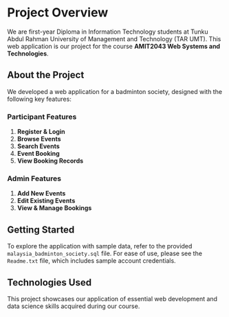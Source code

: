 # Project Overview

We are first-year Diploma in Information Technology students at Tunku Abdul Rahman University of Management and Technology (TAR UMT). This web application is our project for the course **AMIT2043 Web Systems and Technologies**.

## About the Project

We developed a web application for a badminton society, designed with the following key features:

### Participant Features
1. **Register & Login**
2. **Browse Events**
3. **Search Events**
4. **Event Booking**
5. **View Booking Records**

### Admin Features
1. **Add New Events**
2. **Edit Existing Events**
3. **View & Manage Bookings**

## Getting Started

To explore the application with sample data, refer to the provided `malaysia_badminton_society.sql` file. For ease of use, please see the `Readme.txt` file, which includes sample account credentials.

## Technologies Used

This project showcases our application of essential web development and data science skills acquired during our course.
